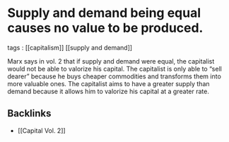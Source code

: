 # Supply and demand being equal causes no value to be produced.

tags
: [[capitalism]] [[supply and demand]]

Marx says in vol. 2 that if supply and demand were equal, the capitalist would not be able to valorize his capital. The capitalist is only able to &ldquo;sell dearer&rdquo; because he buys cheaper commodities and transforms them into more valuable ones. The capitalist aims to have a greater supply than demand because it allows him to valorize his capital at a greater rate.


<a id="orgdbeb82d"></a>

## Backlinks

-   [[Capital Vol. 2]]
